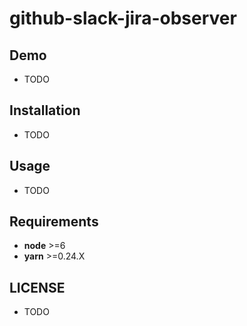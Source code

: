 # github-slack-jira-observer

## Demo

- TODO

## Installation

- TODO

## Usage

- TODO

## Requirements

- **node** >=6
- **yarn** >=0.24.X

## LICENSE

- TODO
